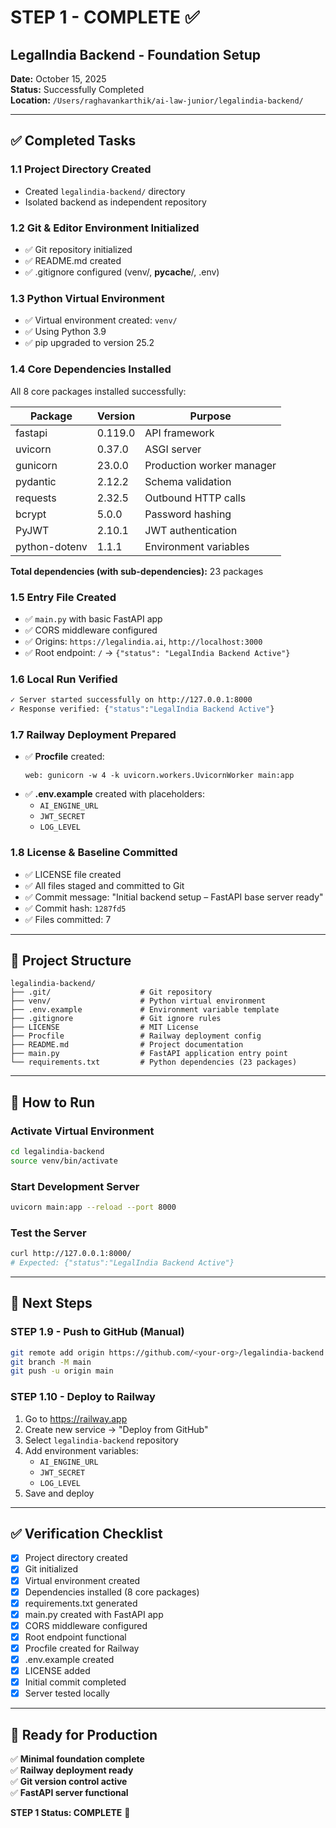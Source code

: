 # STEP 1 - COMPLETE ✅

## LegalIndia Backend - Foundation Setup

**Date:** October 15, 2025  
**Status:** Successfully Completed  
**Location:** `/Users/raghavankarthik/ai-law-junior/legalindia-backend/`

---

## ✅ Completed Tasks

### 1.1 Project Directory Created
- Created `legalindia-backend/` directory
- Isolated backend as independent repository

### 1.2 Git & Editor Environment Initialized
- ✅ Git repository initialized
- ✅ README.md created
- ✅ .gitignore configured (venv/, __pycache__/, .env)

### 1.3 Python Virtual Environment
- ✅ Virtual environment created: `venv/`
- ✅ Using Python 3.9
- ✅ pip upgraded to version 25.2

### 1.4 Core Dependencies Installed
All 8 core packages installed successfully:

| Package | Version | Purpose |
|---------|---------|---------|
| fastapi | 0.119.0 | API framework |
| uvicorn | 0.37.0 | ASGI server |
| gunicorn | 23.0.0 | Production worker manager |
| pydantic | 2.12.2 | Schema validation |
| requests | 2.32.5 | Outbound HTTP calls |
| bcrypt | 5.0.0 | Password hashing |
| PyJWT | 2.10.1 | JWT authentication |
| python-dotenv | 1.1.1 | Environment variables |

**Total dependencies (with sub-dependencies):** 23 packages

### 1.5 Entry File Created
- ✅ `main.py` with basic FastAPI app
- ✅ CORS middleware configured
- ✅ Origins: `https://legalindia.ai`, `http://localhost:3000`
- ✅ Root endpoint: `/` → `{"status": "LegalIndia Backend Active"}`

### 1.6 Local Run Verified
```bash
✓ Server started successfully on http://127.0.0.1:8000
✓ Response verified: {"status":"LegalIndia Backend Active"}
```

### 1.7 Railway Deployment Prepared
- ✅ **Procfile** created:
  ```
  web: gunicorn -w 4 -k uvicorn.workers.UvicornWorker main:app
  ```
- ✅ **.env.example** created with placeholders:
  - `AI_ENGINE_URL`
  - `JWT_SECRET`
  - `LOG_LEVEL`

### 1.8 License & Baseline Committed
- ✅ LICENSE file created
- ✅ All files staged and committed to Git
- ✅ Commit message: "Initial backend setup – FastAPI base server ready"
- ✅ Commit hash: `1287fd5`
- ✅ Files committed: 7

---

## 📁 Project Structure

```
legalindia-backend/
├── .git/                    # Git repository
├── venv/                    # Python virtual environment
├── .env.example             # Environment variable template
├── .gitignore               # Git ignore rules
├── LICENSE                  # MIT License
├── Procfile                 # Railway deployment config
├── README.md                # Project documentation
├── main.py                  # FastAPI application entry point
└── requirements.txt         # Python dependencies (23 packages)
```

---

## 🚀 How to Run

### Activate Virtual Environment
```bash
cd legalindia-backend
source venv/bin/activate
```

### Start Development Server
```bash
uvicorn main:app --reload --port 8000
```

### Test the Server
```bash
curl http://127.0.0.1:8000/
# Expected: {"status":"LegalIndia Backend Active"}
```

---

## 📝 Next Steps

### STEP 1.9 - Push to GitHub (Manual)
```bash
git remote add origin https://github.com/<your-org>/legalindia-backend.git
git branch -M main
git push -u origin main
```

### STEP 1.10 - Deploy to Railway
1. Go to https://railway.app
2. Create new service → "Deploy from GitHub"
3. Select `legalindia-backend` repository
4. Add environment variables:
   - `AI_ENGINE_URL`
   - `JWT_SECRET`
   - `LOG_LEVEL`
5. Save and deploy

---

## ✅ Verification Checklist

- [x] Project directory created
- [x] Git initialized
- [x] Virtual environment created
- [x] Dependencies installed (8 core packages)
- [x] requirements.txt generated
- [x] main.py created with FastAPI app
- [x] CORS middleware configured
- [x] Root endpoint functional
- [x] Procfile created for Railway
- [x] .env.example created
- [x] LICENSE added
- [x] Initial commit completed
- [x] Server tested locally

---

## 🎯 Ready for Production

✅ **Minimal foundation complete**  
✅ **Railway deployment ready**  
✅ **Git version control active**  
✅ **FastAPI server functional**  

**STEP 1 Status: COMPLETE** 🎉

